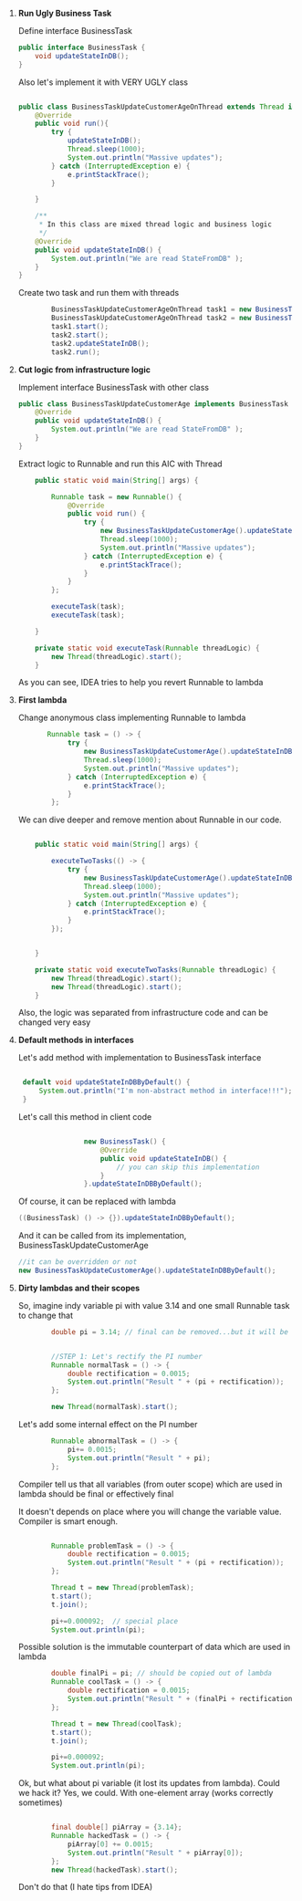 1. **Run Ugly Business Task**

   Define interface BusinessTask

   ```java
   public interface BusinessTask {
       void updateStateInDB();
   }
   ```

   Also let's implement it with VERY UGLY class

   ```java

   public class BusinessTaskUpdateCustomerAgeOnThread extends Thread implements BusinessTask {
       @Override
       public void run(){
           try {
               updateStateInDB();
               Thread.sleep(1000);
               System.out.println("Massive updates");
           } catch (InterruptedException e) {
               e.printStackTrace();
           }

       }

       /**
        * In this class are mixed thread logic and business logic
        */
       @Override
       public void updateStateInDB() {
           System.out.println("We are read StateFromDB" );
       }
   }
   ```

   Create two task and run them with threads

   ```java
           BusinessTaskUpdateCustomerAgeOnThread task1 = new BusinessTaskUpdateCustomerAgeOnThread();
           BusinessTaskUpdateCustomerAgeOnThread task2 = new BusinessTaskUpdateCustomerAgeOnThread();
           task1.start();
           task2.start();
           task2.updateStateInDB();
           task2.run();
   ```



2. **Cut logic from infrastructure logic**

   Implement interface BusinessTask with other class

   ```java
   public class BusinessTaskUpdateCustomerAge implements BusinessTask {
       @Override
       public void updateStateInDB() {
           System.out.println("We are read StateFromDB" );
       }
   }
   ```

   Extract logic to Runnable and run this AIC with Thread

   ```java
       public static void main(String[] args) {

           Runnable task = new Runnable() {
               @Override
               public void run() {
                   try {
                       new BusinessTaskUpdateCustomerAge().updateStateInDB();
                       Thread.sleep(1000);
                       System.out.println("Massive updates");
                   } catch (InterruptedException e) {
                       e.printStackTrace();
                   }
               }
           };

           executeTask(task);
           executeTask(task);

       }

       private static void executeTask(Runnable threadLogic) {
           new Thread(threadLogic).start();
       }
   ```

   As you can see, IDEA tries to help you revert Runnable to lambda

3. **First lambda**

   Change anonymous class implementing Runnable to lambda

   ```java
          Runnable task = () -> {
               try {
                   new BusinessTaskUpdateCustomerAge().updateStateInDB();
                   Thread.sleep(1000);
                   System.out.println("Massive updates");
               } catch (InterruptedException e) {
                   e.printStackTrace();
               }
           };
   ```

   We can dive deeper and remove mention about Runnable in our code.

   ```java

       public static void main(String[] args) {

           executeTwoTasks(() -> {
               try {
                   new BusinessTaskUpdateCustomerAge().updateStateInDB();
                   Thread.sleep(1000);
                   System.out.println("Massive updates");
               } catch (InterruptedException e) {
                   e.printStackTrace();
               }
           });


       }

       private static void executeTwoTasks(Runnable threadLogic) {
           new Thread(threadLogic).start();
           new Thread(threadLogic).start();
       }

   ```

   Also, the logic was separated from infrastructure code and can be changed very easy

4. **Default methods in interfaces**

   Let's add method with implementation to BusinessTask interface

   ```java

    default void updateStateInDBByDefault() {
        System.out.println("I'm non-abstract method in interface!!!");
    }
   ```

   Let's call this method in client code

   ```java

                   new BusinessTask() {
                       @Override
                       public void updateStateInDB() {
                           // you can skip this implementation
                       }
                   }.updateStateInDBByDefault();

   ```

   Of course, it can be replaced with lambda

   ```java
   ((BusinessTask) () -> {}).updateStateInDBByDefault();
   ```

   And it can be called from its implementation, BusinessTaskUpdateCustomerAge

   ```java
   //it can be overridden or not
   new BusinessTaskUpdateCustomerAge().updateStateInDBByDefault();
   ```

5. **Dirty lambdas and their scopes**

   So, imagine indy variable pi with value 3.14 and one small Runnable task to change that

   ```java
           double pi = 3.14; // final can be removed...but it will be 'effectively' final for Java compiler


           //STEP 1: Let's rectify the PI number
           Runnable normalTask = () -> {
               double rectification = 0.0015;
               System.out.println("Result " + (pi + rectification));
           };

           new Thread(normalTask).start();

   ```

   Let's add some internal effect on the PI number

   ```java
           Runnable abnormalTask = () -> {
               pi+= 0.0015;
               System.out.println("Result " + pi);
           };

   ```

   Compiler tell us that all variables (from outer scope) which are used in lambda should be final or effectively final

   It doesn't depends on place where you will change the variable value. Compiler is smart enough.

   ```java

           Runnable problemTask = () -> {
               double rectification = 0.0015;
               System.out.println("Result " + (pi + rectification));
           };

           Thread t = new Thread(problemTask);
           t.start();
           t.join();

           pi+=0.000092;  // special place
           System.out.println(pi);

   ```

   Possible solution is the immutable counterpart of data which are used in lambda

   ```java
           double finalPi = pi; // should be copied out of lambda
           Runnable coolTask = () -> {
               double rectification = 0.0015;
               System.out.println("Result " + (finalPi + rectification));
           };

           Thread t = new Thread(coolTask);
           t.start();
           t.join();

           pi+=0.000092;
           System.out.println(pi);
   ```

   Ok, but what about pi variable (it lost its updates from lambda). Could we hack it?
   Yes, we could. With one-element array (works correctly sometimes)

   ```java

           final double[] piArray = {3.14};
           Runnable hackedTask = () -> {
               piArray[0] += 0.0015;
               System.out.println("Result " + piArray[0]);
           };
           new Thread(hackedTask).start();

   ```

   Don't do that (I hate tips from IDEA)